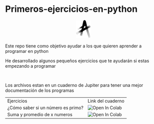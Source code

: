 # Primeros-ejercicios-en-python
<p align=center>
<img src="https://github.com/AlexisBautistaB/Primeros-ejercicios-en-python/blob/main/Imagenes/Mi%20icono.png">

Este repo tiene como objetivo ayudar a los que quieren aprender a programar en python

He desarrollado algunos pequeños ejercicios que te ayudarán si estas empezando a programar

<br>

Los archivos estan en un cuaderno de Jupiter para tener una mejor documentación de los programas
<br>
<table>
  <tr>
    <td>Ejercicios</td>
    <td>Link del cuaderno</td>
  </tr>
  <tr>
    <td>¿Cómo saber si un número es primo?</td>
    <td><img src="https://camo.githubusercontent.com/52feade06f2fecbf006889a904d221e6a730c194/68747470733a2f2f636f6c61622e72657365617263682e676f6f676c652e636f6d2f6173736574732f636f6c61622d62616467652e737667" alt="Open In Colab" data-canonical-src="https://colab.research.google.com/github/AlexisBautistaB/Primeros-ejercicios-en-python/blob/main/Cuadernos/%C2%BFComo_saber_si_un_n%C3%BAmero_es_primo%3F.ipynb"></td>
  </tr>
 <tr>
    <td>Suma y promedio de x numeros</td>
    <td><img src="https://colab.research.google.com/github/AlexisBautistaB/Primeros-ejercicios-en-python/blob/main/Cuadernos/Suma_y_promedio_de_numeros.ipynb67" alt="Open In Colab" data-canonical-src="https://colab.research.google.com/github/AlexisBautistaB/Primeros-ejercicios-en-python/blob/main/Cuadernos/Suma_y_promedio_de_numeros.ipynb67"></td>
  </tr>
</table>

